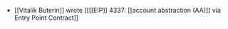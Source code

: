 - [[Vitalik Buterin]] wrote [[[[EIP]] 4337: [[account abstraction (AA)]] via Entry Point Contract]]
